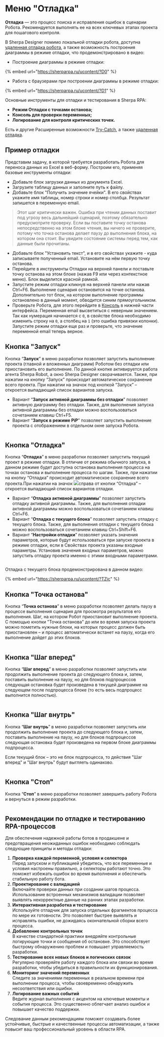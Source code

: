 # Меню "Отладка"

**Отладка** — это процесс поиска и исправления ошибок в сценарии Робота. Рекомендуется выполнять ее на всех ключевых этапах проекта для пошагового контроля.

В Sherpa Designer помимо локальной отладки робота, доступна [удаленная отладка робота](udalennaya-otladka-robota.md), а также возможность построения диаграммы в режиме отладки, что продемонстрировано в видео:&#x20;

* Построение диаграммы в режиме отладки:

{% embed url="https://sherparpa.ru/ucontent/?D0" %}

* Работа с браузерами при построении диаграммы в режиме отладки:

{% embed url="https://sherparpa.ru/ucontent/?D1" %}

Основные инструменты для отладки и тестирования в Sherpa RPA:

* **Режим Отладки с точками останова;**
* **Консоль для проверки переменных;**
* **Логирование для контроля критических точек.**

Есть и другие Расширенные возможности [Try-Catch](../../../../spravochnik-blokov/osnovnye-bloki-main-blocks/try-catch-trycatchcontainer.md), а также [удаленная отладка](udalennaya-otladka-robota.md).

## Пример отладки

Представим задачу, в которой требуется разработать Робота для переноса данных из Excel в веб-форму. Построим его, применяя базовые инструменты отладки:

* Добавьте блок загрузки данных из документа Excel.&#x20;
* Загрузите таблицу данных и заполните путь к файлу.
* Добавьте блок "Получить значение ячейки". В его свойствах укажите имя таблицы, номер строки и номер столбца. Результат запишется в переменную email.&#x20;

> Этот шаг критически важен. Ошибка при чтении данных поставит под угрозу весь дальнейший сценарий, поэтому обязательно предусмотрите проверку. Если вы поставите точку останова непосредственно на этом блоке чтения, вы ничего не проверите, потому что точка останова делает паузу до выполнения блока, на котором она стоит. Вы увидите состояние системы перед тем, как данные были прочитаны.

* Добавьте блок "Установить текст", и в его свойствах укажите - куда записываете полученный email. Установите на нём первую точку останова.
* Перейдите в инструменты Отладки на верхней панели и поставьте точку останова на этом блоке (нажав F9 или через контекстное меню). Блок выделится красной рамкой.&#x20;
* Запустите режим отладки кликнув на верхней панели или нажав Ctrl+F6. Выполнение сценария остановится на точке останова. Дополнительно тот блок, на котором выполнение программы остановлено в данный момент, обводится синим прямоугольником.
* Проверьте Робота, для этого перейдите в [Консоль](../../../../../obuchenie-po-razrabotke-na-platforme-sherpa-rpa/obuchenie-powershell.md#id-6.-ispolzovanie-lokalnoi-i-udalennoi-konsoli-powershell-v-dizainere-sherpa-rpa-dlya-proverki-vyrazhe) в нижней части интерфейса. Переменная email высветиться с неверным значением. Так как нумерация начинается с `0`, в свойстве блока необходимо изменить строку на `0`, а столбец на `1` (это ошибка привязки колонки). Запустите режим отладки еще раз и проверьте, что значение переменной email теперь верное.

## Кнопка "Запуск"

Кнопка “**Запуск**” в меню разработки позволяет запустить выполнение проекта (главной и вложенных диаграмм) Роботом без отладки или приостановить его выполнение. По данной кнопке активируется работа агента Sherpa Robot, а окно Sherpa Designer сворачивается. Также, при нажатии на кнопку “Запуск” происходит автоматическое сохранение всего проекта. При нажатии на значок под кнопкой “Запуск” – откроется выпадающий список вариантов запуска.

* Вариант “**Запуск активной диаграммы без отладки**” позволяет активную диаграмму без отладки. Также, для выполнения запуска активной диаграммы без отладки можно воспользоваться сочетанием клавиш Ctrl+F5.
* Вариант “**Запуск в режиме PiP**” позволяет запустить выполнение проекта с отображением в отдельном окне запуска Робота.

<figure><img src="../../../../../.gitbook/assets/изображение (4) (1) (1) (1) (1) (1).png" alt=""><figcaption></figcaption></figure>

## Кнопка "Отладка"

Кнопка “**Отладка**” в меню разработки позволяет запустить текущий проект в режиме отладки. В отличие от режима обычного запуска, в данном режиме будет доступна остановка выполнения процесса на точках останова и выполнение процесса по шагам. Также, при нажатии на кнопку “Отладка” происходит автоматическое сохранение всего проекта.При нажатии на значок ![](https://lh7-rt.googleusercontent.com/docsz/AD_4nXc4Nsyy5setgxJEa9bpT0agD1x-Ke9XxVfjdA0N_SOvtUz7rge5KSAkWS2KgXbC4_iqli5p4-CmJ3tYuCJUJlLKj4Etqe1ydxXWxC6nRZsnZ_vUJpi1ynT_sBIYSFEzHO6pru880g?key=0bB9k7xLUHniK5eOXmSGqg)справа от кнопки “Отладка” – откроется выпадающий список вариантов отладки.

* Вариант “**Отладка активной диаграммы**” позволяет запустить отладку активной диаграммы. Также, для выполнения  отладки активной диаграммы можно воспользоваться сочетанием клавиш Ctrl+F6.
* Вариант “**Отладка с текущего блока**” позволяет запустить отладку с текущего блока. Также, для выполнения  отладки с текущего блока можно воспользоваться сочетанием клавиш Ctrl+Shift+F6.
* Вариант “**Настройки отладки**” позволяет указать значения параметров, которые будут использоваться при запуске проекта в режиме отладки, если в Свойствах проекта указаны входные параметры. Установив значения входных параметров, можно запустить отладку проекта именно с этими входными параметрами.

<figure><img src="../../../../../.gitbook/assets/2025-07-22_22-49-08.png" alt=""><figcaption></figcaption></figure>

Отладка с текущего блока продемонстрирована в данном видео:

{% embed url="https://sherparpa.ru/ucontent/?TZjc" %}

## Кнопка "Точка останова"

Кнопка “**Точка останова**” в меню разработки позволяет делать паузу в процессе выполнения сценария для просмотра результатов его выполнения. Шаг, на котором Робот приостановит выполнение проекта. С помощью кнопки "Точка останова" до или во время запуска проекта можно пометить нужные блоки, на которых процесс должен быть приостановлен – и процесс автоматически встанет на паузу, когда его выполнение дойдет до этих блоков.

<figure><img src="../../../../../.gitbook/assets/изображение (1) (1) (1) (1) (1) (1) (1) (1) (1).png" alt=""><figcaption></figcaption></figure>

## Кнопка "Шаг вперед"

Кнопка “**Шаг вперед**” в меню разработки позволяет запустить или продолжить выполнение проекта до следующего блока и, затем, поставить выполнение на паузу, но для блоков подпроцессов следующая остановка будет произведена в текущей диаграмме на следующем после подпроцесса блоке (то есть весь подпроцесс выполнится полностью).

<figure><img src="https://lh7-rt.googleusercontent.com/docsz/AD_4nXcIHmuH1Sk5YvC4K2OZSrDXRQEaEYELdzYBjcQjHAO9epkteDHEiy8Njgm-Jb4M4F1bwX4HBMzdjaV4bpp3V1QeDHH47qi8AljynS7TdslT1oh4LZX-5US1lXq9Mh_gUCF9Mi5d?key=0bB9k7xLUHniK5eOXmSGqg" alt=""><figcaption></figcaption></figure>

## Кнопка "Шаг внутрь"

Кнопка “**Шаг внутрь**” в меню разработки позволяет запустить или продолжить выполнение проекта до следующего блока и, затем, поставить выполнение на паузу, но для блоков подпроцессов следующая остановка будет произведена на первом блоке диаграммы подпроцесса.

Если текущий блок – это не блок подпроцесса, то действия "Шаг вперед" и "Шаг внутрь" будут выгляеть одинаково.

<figure><img src="https://lh7-rt.googleusercontent.com/docsz/AD_4nXf4nI5imTXQsdxr0p33I3hxnBpOwU8ytWdvSAZMrSTKWu-5OoE6gbg6C21n60UF8K2_GrWWW16HQPXPMoMkpEU1gG5luDU6Kc6-z2C_0c_J2OmpKGaY2IsERvmct3ZSLAcfgmCMug?key=0bB9k7xLUHniK5eOXmSGqg" alt=""><figcaption></figcaption></figure>

## Кнопка "Стоп"

Кнопка “**Стоп**” в меню разработки позволяет завершить работу Робота и вернуться в режим разработки.

<figure><img src="../../../../../.gitbook/assets/изображение (2) (1) (1) (1) (1) (1) (1) (1).png" alt=""><figcaption></figcaption></figure>

## Рекомендации по отладке и тестированию RPA-процессов

Для обеспечения надежной работы ботов в продакшене и предотвращения неожиданных ошибок необходимо соблюдать следующие принципы и методы отладки:

1. **Проверка каждой переменной, условия и селектора**\
   Перед запуском и публикацией убедитесь, что все переменные и условия настроены правильно, а селекторы работают точно. Это поможет избежать ошибок во время выполнения и обеспечить стабильную работу бота.
2. **Проектирование с валидацией**\
   Включайте проверки данных при создании шагов процесса. Использование встроенных механизмов валидации позволяет выявлять некорректные данные на ранних этапах разработки.
3. **Интерактивная разработка и тестирование**\
   Используйте отладчик для запуска отдельных фрагментов процесса по мере их готовности. Это позволяет быстрее выявлять и исправлять ошибки, не дожидаясь окончательной сборки всего процесса.
4. **Добавление контрольных точек**\
   В качестве стандартной практики внедряйте контрольные логирующие точки и сообщения об остановке. Это способствует быстрому обнаружению проблем и повышает управляемость разработки.
5. **Тестирование всех новых блоков и логических связок**\
   Регулярно проверяйте работу каждого блока или связки во время разработки, чтобы убедиться в правильности их функционирования.
6. **Мониторинг значений переменных**\
   Следите за значениями переменных в реальном времени при выполнении процесса, чтобы своевременно обнаружить несоответствия или ошибки.
7. **Логирование важных событий**\
   Ведите журнал выполнения с акцентом на ключевые моменты и события процесса. Это существенно облегчает анализ ошибок и повышает качество поддержки.

Следование данным рекомендациям поможет создавать более устойчивые, быстрые и качественные процессы автоматизации, а также повысит ваш профессиональный уровень в области RPA.
